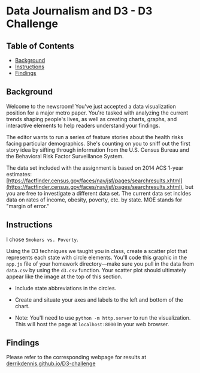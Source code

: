 # Data Journalism and D3 - D3 Challenge <!-- omit in toc -->

## Table of Contents <!-- omit in toc -->
- [Background](#background)
- [Instructions](#instructions)
- [Findings](#findings)

## Background

Welcome to the newsroom! You've just accepted a data visualization position for a major metro paper. You're tasked with analyzing the current trends shaping people's lives, as well as creating charts, graphs, and interactive elements to help readers understand your findings.

The editor wants to run a series of feature stories about the health risks facing particular demographics. She's counting on you to sniff out the first story idea by sifting through information from the U.S. Census Bureau and the Behavioral Risk Factor Surveillance System.

The data set included with the assignment is based on 2014 ACS 1-year estimates: [https://factfinder.census.gov/faces/nav/jsf/pages/searchresults.xhtml](https://factfinder.census.gov/faces/nav/jsf/pages/searchresults.xhtml), but you are free to investigate a different data set. The current data set incldes data on rates of income, obesity, poverty, etc. by state. MOE stands for "margin of error."

## Instructions


I chose `Smokers vs. Poverty`.

Using the D3 techniques we taught you in class, create a scatter plot that represents each state with circle elements. You'll code this graphic in the `app.js` file of your homework directory—make sure you pull in the data from `data.csv` by using the `d3.csv` function. Your scatter plot should ultimately appear like the image at the top of this section.

- Include state abbreviations in the circles.

- Create and situate your axes and labels to the left and bottom of the chart.

- Note: You'll need to use `python -m http.server` to run the visualization. This will host the page at `localhost:8000` in your web browser.

## Findings

Please refer to the corresponding webpage for results at [derrikdennis.github.io/D3-challenge](https://derrikdennis.github.io/D3-challenge)

